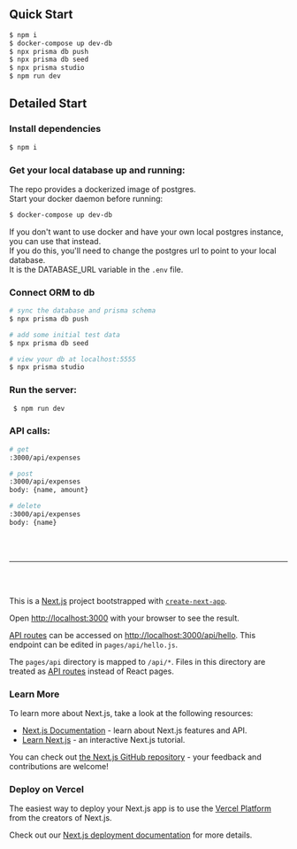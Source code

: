## Quick Start

```bash
$ npm i
$ docker-compose up dev-db
$ npx prisma db push
$ npx prisma db seed
$ npx prisma studio
$ npm run dev
```

## Detailed Start

### Install dependencies

```bash
$ npm i
```

### Get your local database up and running:

The repo provides a dockerized image of postgres.  
Start your docker daemon before running:

```bash
$ docker-compose up dev-db
```

If you don't want to use docker and have your own local postgres instance, you can use that instead.  
If you do this, you'll need to change the postgres url to point to your local database.  
It is the DATABASE_URL variable in the `.env` file.

### Connect ORM to db

```bash
# sync the database and prisma schema
$ npx prisma db push

# add some initial test data
$ npx prisma db seed

# view your db at localhost:5555
$ npx prisma studio
```

### Run the server:

```bash
 $ npm run dev
```

### API calls:

```bash
# get
:3000/api/expenses

# post
:3000/api/expenses
body: {name, amount}

# delete
:3000/api/expenses
body: {name}
```

<br>
<br>
<hr>
<br>
<br>

This is a [Next.js](https://nextjs.org/) project bootstrapped with [`create-next-app`](https://github.com/vercel/next.js/tree/canary/packages/create-next-app).

Open [http://localhost:3000](http://localhost:3000) with your browser to see the result.

[API routes](https://nextjs.org/docs/api-routes/introduction) can be accessed on [http://localhost:3000/api/hello](http://localhost:3000/api/hello). This endpoint can be edited in `pages/api/hello.js`.

The `pages/api` directory is mapped to `/api/*`. Files in this directory are treated as [API routes](https://nextjs.org/docs/api-routes/introduction) instead of React pages.

### Learn More

To learn more about Next.js, take a look at the following resources:

- [Next.js Documentation](https://nextjs.org/docs) - learn about Next.js features and API.
- [Learn Next.js](https://nextjs.org/learn) - an interactive Next.js tutorial.

You can check out [the Next.js GitHub repository](https://github.com/vercel/next.js/) - your feedback and contributions are welcome!

### Deploy on Vercel

The easiest way to deploy your Next.js app is to use the [Vercel Platform](https://vercel.com/new?utm_medium=default-template&filter=next.js&utm_source=create-next-app&utm_campaign=create-next-app-readme) from the creators of Next.js.

Check out our [Next.js deployment documentation](https://nextjs.org/docs/deployment) for more details.
